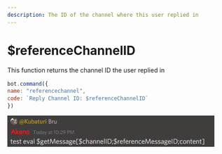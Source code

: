 ```yaml
---
description: The ID of the channel where this user replied in
---
```


# $referenceChannelID

This function returns the channel ID the user replied in

```javascript
bot.command({
name: "referencechannel",
code: `Reply Channel ID: $referenceChannelID`
})
```

![Heres an example \(I know it says MessageID but its basically the same\)](../.gitbook/assets/image%20%2814%29%20%284%29.png)

